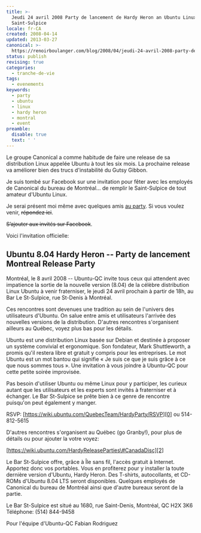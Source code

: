 ```yaml
---
title: >-
  Jeudi 24 avril 2008 Party de lancement de Hardy Heron an Ubuntu Linux Party au
  Saint-Sulpice
locale: fr-CA
created: 2008-04-14
updated: 2013-03-27
canonical: >-
  https://renoirboulanger.com/blog/2008/04/jeudi-24-avril-2008-party-de-lancement-de-hardy-heron-an-ubuntu-linux-party-au-saint-sulpice/
status: publish
revising: true
categories:
  - tranche-de-vie
tags:
  - evenements
keywords:
  - party
  - ubuntu
  - linux
  - hardy heron
  - montral
  - event
preamble:
  disable: true
  text: ' '
---
```


Le groupe Canonical a comme habitude de faire une release de sa distribution
Linux appelée Ubuntu à tout les six mois. La prochaine release va améliorer bien
des trucs d'instabilité du Gutsy Gibbon.

Je suis tombé sur Facebook sur une invitation pour fêter avec les employés de
Canonical du bureau de Montréal... de remplir le Saint-Sulpice de tout amateur
d'Ubuntu Linux.

Je serai présent moi même avec quelques amis [au party][0]. Si vous voulez
venir, ~~répondez ici~~.

~~S’ajouter aux invités sur Facebook~~.

Voici l'invitation officielle:

## Ubuntu 8.04 Hardy Heron -- Party de lancement Montreal Release Party

Montréal, le 8 avril 2008 -- Ubuntu-QC invite tous ceux qui attendent avec
impatience la sortie de la nouvelle version (8.04) de la célèbre distribution
Linux Ubuntu à venir fraterniser, le jeudi 24 avril prochain à partir de 18h, au
Bar Le St-Sulpice, rue St-Denis à Montréal.

Ces rencontres sont devenues une tradition au sein de l'univers des utilisateurs
d'Ubuntu. On salue entre amis et utilisateurs l'arrivée des nouvelles versions
de la distribution. D'autres rencontres s'organisent ailleurs au Québec, voyez
plus bas pour les détails.

Ubuntu est une distribution Linux basée sur Debian et destinée à proposer un
système convivial et ergonomique. Son fondateur, Mark Shuttleworth, a promis
qu'il restera libre et gratuit y compris pour les entreprises. Le mot Ubuntu est
un mot bantou qui signifie « Je suis ce que je suis grâce à ce que nous sommes
tous ». Une invitation à vous joindre à Ubuntu-QC pour cette petite soirée
improvisée.

Pas besoin d'utiliser Ubuntu ou même Linux pour y participer, les curieux autant
que les utilisateurs et les experts sont invités à fraterniser et à échanger. Le
Bar St-Sulpice se prête bien à ce genre de rencontre puisqu'on peut également y
manger.

RSVP: [https://wiki.ubuntu.com/QuebecTeam/HardyParty/RSVP][0] ou 514-812-5615

D'autres rencontres s'organisent au Québec (go Granby!), pour plus de détails ou
pour ajouter la votre voyez:

[https://wiki.ubuntu.com/HardyReleaseParties\#CanadaDisc][2]

Le Bar St-Sulpice offre, grâce à Île sans fil, l'accès gratuit à Internet.
Apportez donc vos portables. Vous en profiterez pour y installer la toute
dernière version d'Ubuntu, Hardy Heron. Des T-shirts, autocollants, et CD-ROMs
d'Ubuntu 8.04 LTS seront disponibles. Quelques employés de Canonical du bureau
de Montréal ainsi que d'autre bureaux seront de la partie.

Le Bar St-Sulpice est situé au 1680, rue Saint-Denis, Montréal, QC H2X 3K6
Téléphone: (514) 844-9458

Pour l'équipe d'Ubuntu-QC Fabian Rodriguez

[0]: https://wiki.ubuntu.com/QuebecTeam/HardyParty/RSVP
[2]: https://wiki.ubuntu.com/HardyReleaseParties#CanadaDisc
